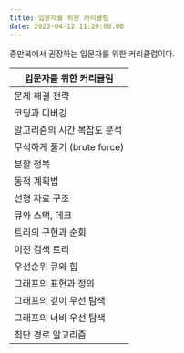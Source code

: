 ```yaml
---
title: 입문자를 위한 커리큘럼
date: 2023-04-12 11:20:00.00
---
```


종만북에서 권장하는 입문자를 위한 커리큘럼이다.

|입문자를 위한 커리큘럼|
|---|
|문제 해결 전략|
|코딩과 디버깅|
|알고리즘의 시간 복잡도 분석|
|무식하게 풀기 (brute force)|
|분할 정복|
|동적 계획법|
|선형 자료 구조|
|큐와 스택, 데크|
|트리의 구현과 순회|
|이진 검색 트리|
|우선순위 큐와 힙|
|그래프의 표현과 정의|
|그래프의 깊이 우선 탐색|
|그래프의 너비 우선 탐색|
|최단 경로 알고리즘|